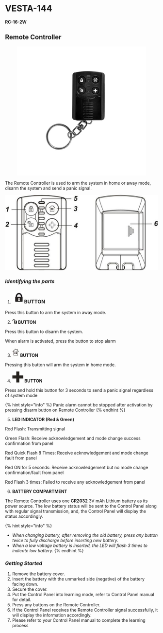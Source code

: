 # VESTA-144

**RC-16-2W**

## **Remote Controller**

<figure><img src=".gitbook/assets/image (23).png" alt=""><figcaption></figcaption></figure>

The Remote Controller is used to arm the system in home or away mode, disarm the system and send a panic signal.

![](<.gitbook/assets/1 (57).jpeg>)

### _**Identifying the parts**_

1. ### <img src=".gitbook/assets/0 (63).jpeg" alt="" data-size="line">BUTTON       &#x20;

Press this button to arm the system in away mode.

2. &#x20;<img src=".gitbook/assets/2 (48).jpeg" alt="" data-size="original"> **BUTTON**

Press this button to disarm the system.

When alarm is activated, press the button to stop alarm

3. <img src=".gitbook/assets/3 (47).jpeg" alt="" data-size="line"> **BUTTON**

Pressing this button will arm the system in home mode.

4. <img src=".gitbook/assets/4 (63).png" alt="" data-size="line"> **BUTTON**

Press and hold this button for 3 seconds to send a panic signal regardless of system mode

{% hint style="info" %}
Panic alarm cannot be stopped after activation by pressing disarm button on Remote Controller
{% endhint %}

5. **LED INDICATOR (Red & Green)**

Red Flash: Transmitting signal

Green Flash: Receive acknowledgement and mode change success confirmation from panel

Red Quick Flash 8 Times: Receive acknowledgement and mode change fault from panel

Red ON for 5 seconds: Receive acknowledgement but no mode change confirmation/fault from panel

Red Flash 3 times: Failed to receive any acknowledgement from panel

6. **BATTERY COMPARTMENT**

The Remote Controller uses one **CR2032** 3V mAh Lithium battery as its power source. The low battery status will be sent to the Control Panel along with regular signal transmission, and, the Control Panel will display the status accordingly.

{% hint style="info" %}
* _When changing battery, after removing the old battery, press any button twice to fully discharge before inserting new battery._
* _When a low voltage battery is inserted, the LED will flash 3 times to indicate low battery._
{% endhint %}

### _**Getting Started**_

1. Remove the battery cover.
2. Insert the battery with the unmarked side (negative) of the battery facing down.
3. Secure the cover.
4. Put the Control Panel into learning mode, refer to Control Panel manual for detail.
5. Press any buttons on the Remote Controller.
6. If the Control Panel receives the Remote Controller signal successfully, it will display the information accordingly.
7. Please refer to your Control Panel manual to complete the learning process
